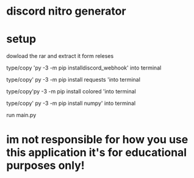 # discord nitro generator

# setup

dowload the rar and extract it form releses 

type/copy 'py -3 -m pip installdiscord_webhook' into terminal 

type/copy' py -3 -m pip install requests 'into terminal 

type/copy'py -3 -m pip install colored 'into terminal 

type/copy' py -3 -m pip install numpy' into terminal 

run main.py

# im not responsible for how you use this application it's for educational purposes only!
